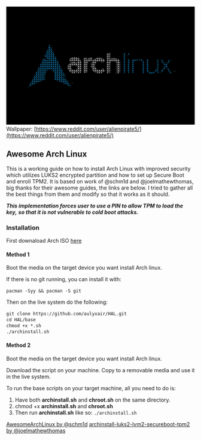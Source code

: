 ![Arch Linux Secure AF](./archLinux.png)
Wallpaper: [https://www.reddit.com/user/alienpirate5/](https://www.reddit.com/user/alienpirate5/)
## Awesome Arch Linux

This is a working guide on how to install Arch Linux with improved security which utilizes 
LUKS2 encrypted partition and how to set up Secure Boot and enroll TPM2. 
It is based on work of @schm1d and @joelmathewthomas, big thanks for their awesome guides,
the links are below.
I tried to gather all the best things from them and modify so that it works as it should.

***This implementation forces user to use a PIN to allow TPM to load the key,*** 
***so that it is not vulnerable to cold boot attacks.*** 


### Installation
First downaload Arch ISO [here](https://archlinux.org/download/)

#### Method 1
Boot the media on the target device you want install Arch linux.

If there is no git running, you can install it with:

    pacman -Syy && pacman -S git

Then on the live system do the following:

    git clone https://github.com/aulyxair/HAL.git
    cd HAL/base
    chmod +x *.sh
    ./archinstall.sh

#### Method 2
Boot the media on the target device you want install Arch linux.

Download the script on your machine.
Copy to a removable media and use it in the live system.

To run the base scripts on your target machine, all you need to do is:

1. Have both **archinstall.sh** and **chroot.sh** on the same directory.
2. chmod +x **archinstall.sh** and **chroot.sh**
3. Then run **archinstall.sh** like so: `./archinstall.sh`


[AwesomeArchLinux by @schm1d](https://github.com/schm1d/AwesomeArchLinux/)
[archinstall-luks2-lvm2-secureboot-tpm2 by @joelmathewthomas](https://github.com/joelmathewthomas/archinstall-luks2-lvm2-secureboot-tpm2)
